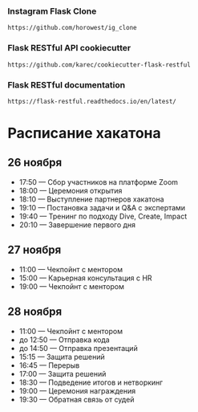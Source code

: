### Instagram Flask Clone
```
https://github.com/horowest/ig_clone
```
### Flask RESTful API cookiecutter
```
https://github.com/karec/cookiecutter-flask-restful
```
### Flask RESTful documentation
```
https://flask-restful.readthedocs.io/en/latest/
```

# Расписание хакатона

## 26 ноября 
- 17:50 — Сбор участников на платформе Zoom
- 18:00 — Церемония открытия
- 18:10 — Выступление партнеров хакатона
- 19:10 — Постановка задачи и Q&A с экспертами
- 19:40 — Тренинг по подходу Dive, Create, Impact
- 20:10 — Завершение первого дня

## 27 ноября 
- 11:00 — Чекпойнт с ментором
- 15:00 — Карьерная консультация с HR
- 19:00 — Чекпойнт с ментором

## 28 ноября 
- 11:00 — Чекпойнт с ментором
- до 12:50 — Отправка кода
- до 14:50 — Отправка презентаций
- 15:15 — Защита решений 
- 16:45 — Перерыв
- 17:00 — Защита решений 
- 18:30 — Подведение итогов и нетворкинг
- 19:00 — Церемония награждения
- 19:30 — Обратная связь от судей